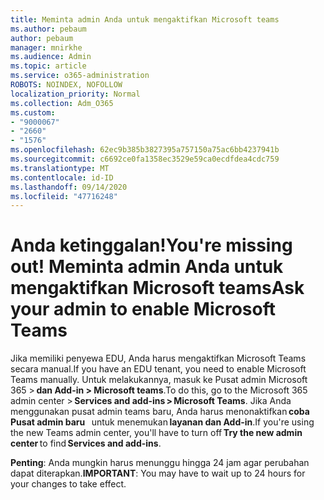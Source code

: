 ```yaml
---
title: Meminta admin Anda untuk mengaktifkan Microsoft teams
ms.author: pebaum
author: pebaum
manager: mnirkhe
ms.audience: Admin
ms.topic: article
ms.service: o365-administration
ROBOTS: NOINDEX, NOFOLLOW
localization_priority: Normal
ms.collection: Adm_O365
ms.custom:
- "9000067"
- "2660"
- "1576"
ms.openlocfilehash: 62ec9b385b3827395a757150a75ac6bb4237941b
ms.sourcegitcommit: c6692ce0fa1358ec3529e59ca0ecdfdea4cdc759
ms.translationtype: MT
ms.contentlocale: id-ID
ms.lasthandoff: 09/14/2020
ms.locfileid: "47716248"
---
```

# <a name="youre-missing-out-ask-your-admin-to-enable-microsoft-teams"></a><span data-ttu-id="f572b-102">Anda ketinggalan!</span><span class="sxs-lookup"><span data-stu-id="f572b-102">You're missing out!</span></span> <span data-ttu-id="f572b-103">Meminta admin Anda untuk mengaktifkan Microsoft teams</span><span class="sxs-lookup"><span data-stu-id="f572b-103">Ask your admin to enable Microsoft Teams</span></span>

<span data-ttu-id="f572b-104">Jika memiliki penyewa EDU, Anda harus mengaktifkan Microsoft Teams secara manual.</span><span class="sxs-lookup"><span data-stu-id="f572b-104">If you have an EDU tenant, you need to enable Microsoft Teams manually.</span></span> <span data-ttu-id="f572b-105">Untuk melakukannya, masuk ke Pusat admin Microsoft 365 > **dan Add-in > Microsoft teams**.</span><span class="sxs-lookup"><span data-stu-id="f572b-105">To do this, go to the Microsoft 365 admin center > **Services and add-ins > Microsoft Teams**.</span></span> <span data-ttu-id="f572b-106">Jika Anda menggunakan pusat admin teams baru, Anda harus menonaktifkan **coba Pusat admin baru**   untuk menemukan **layanan dan Add-in**.</span><span class="sxs-lookup"><span data-stu-id="f572b-106">If you're using the new Teams admin center, you'll have to turn off **Try the new admin center** to find **Services and add-ins**.</span></span> 

<span data-ttu-id="f572b-107">**Penting**: Anda mungkin harus menunggu hingga 24 jam agar perubahan dapat diterapkan.</span><span class="sxs-lookup"><span data-stu-id="f572b-107">**IMPORTANT**: You may have to wait up to 24 hours for your changes to take effect.</span></span>